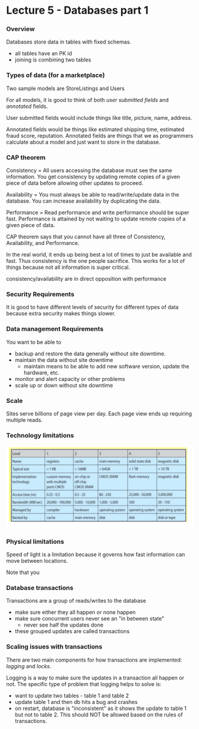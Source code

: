 Lecture 5 - Databases part 1
=====================

### Overview
Databases store data in tables with fixed schemas.
* all tables have an PK id
* joining is combining two tables

### Types of data (for a marketplace)
Two sample models are StoreListings and Users

For all models, it is good to think of both *user submitted fields* and *annotated* fields.

User submitted fields would include things like title, picture, name, address.

Annotated fields would be things like estimated shipping time, estimated fraud score, reputation. Annotated fields are things that we as programmers calculate about a model and just want to store in the database.

### CAP theorem

Consistency = All users accessing the database must see the same information. You get consistency by updating remote copies of a given piece of data before allowing other updates to proceed.

Availability = You must always be able to read/write/update data in the database. You can increase availability by duplicating the data.

Performance = Read performance and write performance should be super fast. Performance is attained by not waiting to update remote copies of a given piece of data.

CAP theorem says that you cannot have all three of Consistency, Availability, and Performance.

In the real world, it ends up being best a lot of times to just be available and fast. Thus consistency is the one people sacrifice. This works for a lot of things because not all information is super critical.

consistency/availability are in direct opposition with performance

### Security Requirements
It is good to have different levels of security for different types of data because extra security makes things slower.

### Data management Requirements
You want to be able to
* backup and restore the data generally without site downtime.
* maintain the data without site downtime
  * maintain means to be able to add new software version, update the hardware, etc.
* monitor and alert capacity or other problems
* scale up or down without site downtime


### Scale
Sites serve billions of page view per day. Each page view ends up requiring multiple reads.


### Technology limitations
![](lecture_5/ace0eb832b1f27e0362a5e7386f29b96.png)

### Physical limitations
Speed of light is a limitation because it governs how fast information can move between locations.

Note that you


### Database transactions
Transactions are a group of reads/writes to the database
* make sure either they all happen or none happen
* make sure concurrent users never see an "in between state"
  * never see half the updates done
* these grouped updates are called transactions

### Scaling issues with transactions
There are two main components for how transactions are implemented: *logging* and *locks*.

Logging is a way to make sure the updates in a transaction all happen or not. The specific type of problem that logging helps to solve is:
* want to update two tables - table 1 and table 2
* update table 1 and then db hits a bug and crashes
* on restart, database is "inconsistent" as it shows the update to table 1 but not to table 2. This should NOT be allowed based on the rules of transactions.
